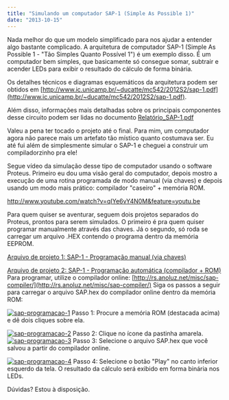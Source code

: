 ```yaml
---
title: "Simulando um computador SAP-1 (Simple As Possible 1)"
date: "2013-10-15"
---
```


Nada melhor do que um modelo simplificado para nos ajudar a entender algo bastante complicado. A arquitetura de computador SAP-1 (Simple As Possible 1 - "Tão Simples Quanto Possível 1") é um exemplo disso. É um computador bem simples, que basicamente só consegue somar, subtrair e acender LEDs para exibir o resultado do cálculo de forma binária.

Os detalhes técnicos e diagramas esquemáticos da arquitetura podem ser obtidos em [http://www.ic.unicamp.br/~ducatte/mc542/2012S2/sap-1.pdf](http://www.ic.unicamp.br/~ducatte/mc542/2012S2/sap-1.pdf).

Além disso, informações mais detalhadas sobre os principais componentes desse circuito podem ser lidas no documento [Relatório\_SAP-1.pdf](http://rs.anoluz.net/wp-content/uploads/2013/10/Relatório_SAP-1.pdf)

Valeu a pena ter tocado o projeto até o final. Para mim, um computador agora não parece mais um artefato tão místico quanto costumava ser. Eu até fui além de simplesmente simular o SAP-1 e cheguei a construir um compiladorzinho pra ele!

Segue vídeo da simulação desse tipo de computador usando o software Proteus. Primeiro eu dou uma visão geral do computador, depois mostro a execução de uma rotina programada de modo manual (via chaves) e depois usando um modo mais prático: compilador "caseiro" + memória ROM.

http://www.youtube.com/watch?v=qIYe6vY4N0M&feature=youtu.be

Para quem quiser se aventurar, seguem dois projetos separados do Proteus, prontos para serem simulados. O primeiro é pra quem quiser programar manualmente através das chaves. Já o segundo, só roda se carregar um arquivo .HEX contendo o programa dentro da memória EEPROM.

[Arquivo de projeto 1: SAP-1 - Programação manual (via chaves)](http://rs.anoluz.net/wp-content/uploads/2013/10/SAP-Programacao_Manual.zip)

[Arquivo de projeto 2: SAP-1 - Programação automática (compilador + ROM)](http://rs.anoluz.net/wp-content/uploads/2013/10/SAP-Programacao_ROM.zip) Para programar, utilize o compilador online: [http://rs.anoluz.net/misc/sap-compiler/](http://rs.anoluz.net/misc/sap-compiler/) Siga os passos a seguir para carregar o arquivo SAP.hex do compilador online dentro da memória ROM:

[![](http://rs.anoluz.net/wp-content/uploads/2013/10/sap-programacao-1-300x187.jpg "sap-programacao-1")](http://rs.anoluz.net/wp-content/uploads/2013/10/sap-programacao-1.jpg) Passo 1: Procure a memória ROM (destacada acima) e dê dois cliques sobre ela.

[![](http://rs.anoluz.net/wp-content/uploads/2013/10/sap-programacao-2-300x187.jpg "sap-programacao-2")](http://rs.anoluz.net/wp-content/uploads/2013/10/sap-programacao-2.jpg) [](http://rs.anoluz.net/misc/sap-compiler/) Passo 2: Clique no ícone da pastinha amarela. [](http://rs.anoluz.net/misc/sap-compiler/) [![](http://rs.anoluz.net/wp-content/uploads/2013/10/sap-programacao-3-300x187.jpg "sap-programacao-3")](http://rs.anoluz.net/wp-content/uploads/2013/10/sap-programacao-3.jpg) Passo 3: Selecione o arquivo SAP.hex que você salvou a partir do compilador online.

[![](http://rs.anoluz.net/wp-content/uploads/2013/10/sap-programacao-4-300x187.jpg "sap-programacao-4")](http://rs.anoluz.net/wp-content/uploads/2013/10/sap-programacao-4.jpg) Passo 4: Selecione o botão "Play" no canto inferior esquerdo da tela. O resultado da cálculo será exibido em forma binária nos LEDs.

Dúvidas? Estou à disposição.
